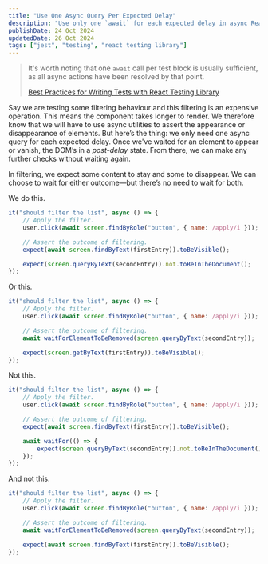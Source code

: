 ```yaml
---
title: "Use One Async Query Per Expected Delay"
description: "Use only one `await` for each expected delay in async React Testing Library tests."
publishDate: 24 Oct 2024
updatedDate: 26 Oct 2024
tags: ["jest", "testing", "react testing library"]
---
```


> It's worth noting that one `await` call per test block is usually sufficient, as all async actions have been resolved by that point.
>
> [Best Practices for Writing Tests with React Testing Library](https://claritydev.net/blog/improving-react-testing-library-tests)

Say we are testing some filtering behaviour and this filtering is an expensive operation. This means the component takes longer to render. We therefore know that we will have to use async utilities to assert the appearance or disappearance of elements. But here’s the thing: we only need one async query for each expected delay. Once we've waited for an element to appear or vanish, the DOM’s in a _post-delay_ state. From there, we can make any further checks without waiting again.

In filtering, we expect some content to stay and some to disappear. We can choose to wait for either outcome—but there’s no need to wait for both.

We do this.

```javascript
it("should filter the list", async () => {
	// Apply the filter.
	user.click(await screen.findByRole("button", { name: /apply/i }));

	// Assert the outcome of filtering.
	expect(await screen.findByText(firstEntry)).toBeVisible();

	expect(screen.queryByText(secondEntry)).not.toBeInTheDocument();
});
```

Or this.

```javascript
it("should filter the list", async () => {
	// Apply the filter.
	user.click(await screen.findByRole("button", { name: /apply/i }));

	// Assert the outcome of filtering.
	await waitForElementToBeRemoved(screen.queryByText(secondEntry));

	expect(screen.getByText(firstEntry)).toBeVisible();
});
```

Not this.

```javascript
it("should filter the list", async () => {
	// Apply the filter.
	user.click(await screen.findByRole("button", { name: /apply/i }));

	// Assert the outcome of filtering.
	expect(await screen.findByText(firstEntry)).toBeVisible();

	await waitFor(() => {
		expect(screen.queryByText(secondEntry)).not.toBeInTheDocument();
	});
});
```

And not this.

```javascript
it("should filter the list", async () => {
	// Apply the filter.
	user.click(await screen.findByRole("button", { name: /apply/i }));

	// Assert the outcome of filtering.
	await waitForElementToBeRemoved(screen.queryByText(secondEntry));

	expect(await screen.findByText(firstEntry)).toBeVisible();
});
```
